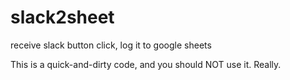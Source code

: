 # slack2sheet
receive slack button click, log it to google sheets

This is a quick-and-dirty code, and you should NOT use it. Really.
